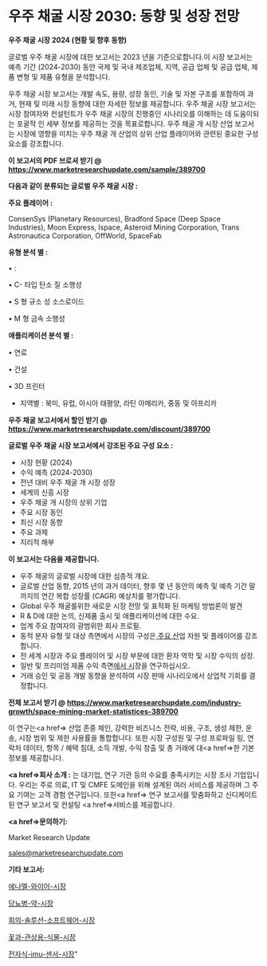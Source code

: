 # 우주 채굴 시장 2030: 동향 및 성장 전망

<strong>우주 채굴 시장 2024 (현황 및 향후 동향)</strong>

글로벌 우주 채굴 시장에 대한 보고서는 2023 년을 기준으로합니다.이 시장 보고서는 예측 기간 (2024-2030) 동안 국제 및 국내 제조업체, 지역, 공급 업체 및 공급 업체, 제품 변형 및 제품 유형을 분석합니다.

우주 채굴 시장 보고서는 개발 속도, 용량, 성장 동인, 기술 및 자본 구조를 포함하여 과거, 현재 및 미래 시장 동향에 대한 자세한 정보를 제공합니다. 우주 채굴 시장 보고서는 시장 참여자와 컨설턴트가 우주 채굴 시장의 진행중인 시나리오를 이해하는 데 도움이되는 포괄적 인 세부 정보를 제공하는 것을 목표로합니다. 우주 채굴 개 시장 산업 보고서는 시장에 영향을 미치는 우주 채굴 개 산업의 상위 산업 플레이어와 관련된 중요한 구성 요소를 강조합니다.



<strong>이 보고서의 PDF 브로셔 받기 @ <a href=https://www.marketresearchupdate.com/sample/389700>https://www.marketresearchupdate.com/sample/389700</a></strong>



<strong>다음과 같이 분류되는 글로벌 우주 채굴 시장 :</strong>



<strong>주요 플레이어 :</strong>

ConsenSys (Planetary Resources), Bradford Space (Deep Space Industries), Moon Express, Ispace, Asteroid Mining Corporation, Trans Astronautica Corporation, OffWorld, SpaceFab



<strong>유형 분석 별 :</strong>

• :

• C- 타입 탄소 질 소행성

• S 형 규소 성 소스로이드

• M 형 금속 소행성



<strong>애플리케이션 분석 별 :</strong>

• 연료

• 건설

• 3D 프린터

<ul>
  <li>지역별 : 북미, 유럽, 아시아 태평양, 라틴 아메리카, 중동 및 아프리카</li>
</ul>


<strong>우주 채굴 보고서에서 할인 받기 @ <a href=https://www.marketresearchupdate.com/discount/389700>https://www.marketresearchupdate.com/discount/389700</a></strong>



<strong>글로벌 우주 채굴 시장 보고서에서 강조된 주요 구성 요소 :</strong>
<ul>
  <li>시장 현황 (2024)</li>
  <li>수익 예측 (2024-2030)</li>
  <li>전년 대비 우주 채굴 개 시장 성장</li>
  <li>세계의 신흥 시장</li>
  <li>우주 채굴 개 시장의 상위 기업</li>
  <li>주요 시장 동인</li>
  <li>최신 시장 동향</li>
  <li>주요 과제</li>
  <li>지리적 해부</li>
</ul>


<strong>이 보고서는 다음을 제공합니다.</strong>
<ul>
  <li>우주 채굴의 글로벌 시장에 대한 심층적 개요.</li>
  <li>글로벌 산업 동향, 2015 년의 과거 데이터, 향후 몇 년 동안의 예측 및 예측 기간 말까지의 연간 복합 성장률 (CAGR) 예상치를 평가합니다.</li>
  <li>Global 우주 채굴를위한 새로운 시장 전망 및 표적화 된 마케팅 방법론의 발견</li>
  <li>R &amp; D에 대한 논의, 신제품 출시 및 애플리케이션에 대한 수요.</li>
  <li>업계 주요 참여자의 광범위한 회사 프로필.</li>
  <li>동적 분자 유형 및 대상 측면에서 시장의 구성은<a href=> 주요 산</a>업 자원 및 플레이어를 강조합니다.</li>
  <li>전 세계 시장과 주요 플레이어 및 시장 부문에 대한 환자 역학 및 시장 수익의 성장.</li>
  <li>일반 및 프리미엄 제품 수익 측면<a href=>에서 시</a>장을 연구하십시오.</li>
  <li>거래 승인 및 공동 개발 동향을 분석하여 시장 판매 시나리오에서 상업적 기회를 결정합니다.</li>
</ul>



<strong>전체 보고서 받기 @ <a href=https://www.marketresearchupdate.com/industry-growth/space-mining-market-statistices-389700>https://www.marketresearchupdate.com/industry-growth/space-mining-market-statistices-389700</a></strong>

이 연구는<a href=> 산업 존중</a> 체인, 강력한 비즈니스 전략, 비용, 구조, 생성 제한, 운송, 시장 범위 및 제한 사용률을 통합합니다. 또한 시장 구성원 및 구성 프로파일 링, 연락처 데이터, 항목 / 혜택 침대, 소득 개발, 수익 창출 및 총 거래에 대<a href=>한 기본 </a>정보를 제공합니다.



<strong><a href=>회사 소</a>개 :</strong>
는 대기업, 연구 기관 등의 수요를 충족시키는 시장 조사 기업입니다. 우리는 주로 의료, IT 및 CMFE 도메인을 위해 설계된 여러 서비스를 제공하며 그 주요 기여는 고객 경험 연구입니다. 또한<a href=> 연구 보</a>고서를 맞춤화하고 신디케이트 된 연구 보고서 및 컨설팅 <a href=>서비스</a>를 제공합니다.



<strong><a href=>문의하기:</a></strong>

Market Research Update

sales@marketresearchupdate.com



<strong>기타 보고서:</strong>

<a href=https://www.linkedin.com/pulse/에나멜-와이어-시장-동향-및-성장-전망-trend-tracking-tips-360-analysis/>에나멜-와이어-시장</a>

<a href=https://www.linkedin.com/pulse/당뇨병-약-시장-현재-및-미래-성장-2029-consumer-connection-compendium-ana-tbztf/>당뇨병-약-시장</a>

<a href=https://www.linkedin.com/pulse/회의-솔루션-소프트웨어-시장-경쟁-분석-및-성장-잠재력-2029-analytics-alchemy-360-analysis-8hqmf/>회의-솔루션-소프트웨어-시장</a>

<a href=https://www.linkedin.com/pulse/꽃과-관상용-식물-시장-경쟁-분석-및-성장-잠재력-2030-analytics-alchemy-360-analysis-vvo8f/>꽃과-관상용-식물-시장</a>

<a href=https://www.linkedin.com/pulse/전자식-imu-센서-시장-경쟁-분석-및-성장-잠재력-2030-ooi8f/>전자식-imu-센서-시장</a>"
